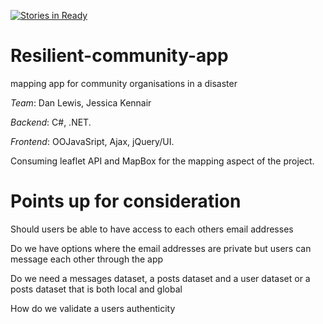 [![Stories in Ready](https://badge.waffle.io/resillientOrgs/Resillient-community-app.png?label=ready&title=Ready)](http://waffle.io/resillientOrgs/Resillient-community-app)

Resilient-community-app
========================

mapping app for community organisations in a disaster

_Team_: Dan Lewis, Jessica Kennair

_Backend_: C#, .NET.

_Frontend_: OOJavaSript, Ajax, jQuery/UI.

Consuming leaflet API and MapBox for the mapping aspect of the project.

Points up for consideration
============================

Should users be able to have access to each others email addresses

Do we have options where the email addresses are private but users can message each other through the app

Do we need a messages dataset, a posts dataset and a user dataset or a posts dataset that is both local and global

How do we validate a users authenticity


